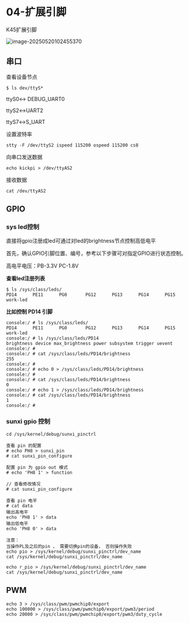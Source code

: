 # 04-扩展引脚

K45扩展引脚 

![image-20250520102455370](http://tanzhtanzh.oss-cn-shenzhen.aliyuncs.com/img/image-20250520102455370.png)



## 串口

查看设备节点

```
$ ls dev/ttyS*
```

ttyS0↔ DEBUG_UART0

ttyS2↔UART2

ttyS7↔S_UART

设置波特率

``` 
stty -F /dev/ttyS2 ispeed 115200 ospeed 115200 cs8
```

向串口发送数据

``` shell
echo kickpi > /dev/ttyAS2
```

接收数据

``` shell
cat /dev/ttyAS2 
```



## GPIO

### sys led控制

直接将gpio注册成led可通过对led的brightness节点控制高低电平

首先，确认GPIO引脚位置、编号，参考以下步骤可对指定GPIO进行状态控制。

高电平电压：PB-3.3V PC-1.8V

**查看led注册列表**

```shell
$ ls /sys/class/leds/
PD14      PE11      PG0       PG12      PG13      PG14      PG15      work-led
```



**比如控制 PD14 引脚**

```shell
console:/ # ls /sys/class/leds/
PD14      PE11      PG0       PG12      PG13      PG14      PG15      work-led
console:/ # ls /sys/class/leds/PD14
brightness device max_brightness power subsystem trigger uevent
console:/ #
console:/ # cat /sys/class/leds/PD14/brightness
255
console:/ #
console:/ # echo 0 > /sys/class/leds/PD14/brightness
console:/ #
console:/ # cat /sys/class/leds/PD14/brightness
0
console:/ # echo 1 > /sys/class/leds/PD14/brightness
console:/ # cat /sys/class/leds/PD14/brightness
1
console:/ #
```



### sunxi gpio 控制

``` shell
cd /sys/kernel/debug/sunxi_pinctrl

查看 pin 的配置
# echo PH8 > sunxi_pin
# cat sunxi_pin_configure

配置 pin 为 gpio out 模式
# echo 'PH8 1' > function

// 查看修改情况				
# cat sunxi_pin_configure

查看 pin 电平
# cat data
输出高电平
echo 'PH8 1' > data
输出低电平
echo 'PH8 0' > data

注意：
当操作PL及之后的pin ， 需要切换pin的设备， 否则操作失败
echo pio > /sys/kernel/debug/sunxi_pinctrl/dev_name
cat /sys/kernel/debug/sunxi_pinctrl/dev_name

echo r_pio > /sys/kernel/debug/sunxi_pinctrl/dev_name
cat /sys/kernel/debug/sunxi_pinctrl/dev_name
```



## PWM

``` shell
echo 3 > /sys/class/pwm/pwmchip0/export
echo 100000 > /sys/class/pwm/pwmchip0/export/pwm3/period
echo 20000 > /sys/class/pwm/pwmchip0/export/pwm3/duty_cycle
```









